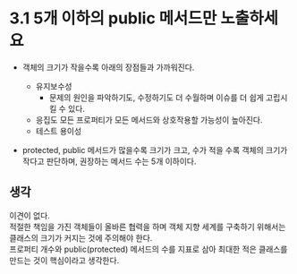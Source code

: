 # 3.1 5개 이하의 public 메서드만 노출하세요

- 객체의 크기가 작을수록 아래의 장점들과 가까워진다.
  - 유지보수성
    - 문제의 원인을 파악하기도, 수정하기도 더 수월하며 이슈를 더 쉽게 고립시킬 수 있다. 
  - 응집도
    모든 프로퍼티가 모든 메서드와 상호작용할 가능성이 높아진다.
  - 테스트 용이성


- protected, public 메서드가 많을수록 크기가 크고, 수가 적을 수록 객체의 크기가 작다고 판단하며, 권장하는 메서드 수는 5개 이하이다.

## 생각
이견이 없다.  
적절한 책임을 가진 객체들이 올바른 협력을 하며 객체 지향 세계를 구축하기 위해서는 클래스의 크기가 커지는 것에 주의해야 한다.  
프로퍼티 개수와 public(protected) 메서드의 수를 지표로 삼아 최대한 적은 클래스를 만드는 것이 핵심이라고 생각한다.
